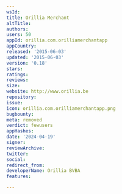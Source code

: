 ```yaml
---
wsId: 
title: Orillia Merchant
altTitle: 
authors: 
users: 50
appId: orillia.com.orilliamerchantapp
appCountry: 
released: '2015-06-03'
updated: '2015-06-03'
version: '0.18'
stars: 
ratings: 
reviews: 
size: 
website: http://www.orillia.be
repository: 
issue: 
icon: orillia.com.orilliamerchantapp.png
bugbounty: 
meta: removed
verdict: fewusers
appHashes: 
date: '2024-04-19'
signer: 
reviewArchive: 
twitter: 
social: 
redirect_from: 
developerName: Orillia BVBA
features: 

---
```


